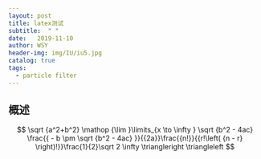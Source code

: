 ```yaml
---
layout: post
title: latex测试
subtitle:  " "
date:   2019-11-10
author: WSY
header-img: img/IU/iu5.jpg
catalog: true
tags:
  - particle filter 
---
```


## 概述

$$
\sqrt {a^2+b^2} \mathop {\lim }\limits_{x \to \infty } \sqrt {b^2 - 4ac} \frac{{ - b \pm \sqrt {b^2 - 4ac} }}{{2a}}\frac{{n!}}{{r!\left( {n - r} \right)!}}\frac{1}{2}\sqrt 2 \infty  \triangleright  \triangleleft
$$

